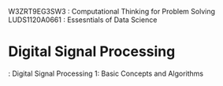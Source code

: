 W3ZRT9EG3SW3 : Computational Thinking for Problem Solving <br />
LUDS1120A0661 : Essesntials of Data Science <br />
# Digital Signal Processing
 : Digital Signal Processing 1: Basic Concepts and Algorithms
